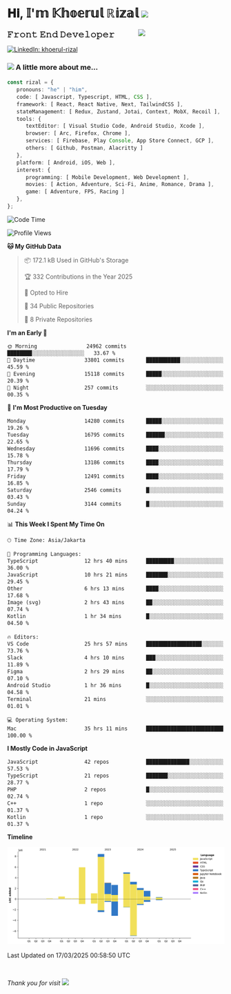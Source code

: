 <h1> 𝐇𝐢, 𝕀'𝕞 𝕂𝕙𝕠𝕖𝕣𝕦𝕝 ℝ𝕚𝕫𝕒𝕝 <img src="https://media.giphy.com/media/mGcNjsfWAjY5AEZNw6/giphy.gif" width="50"></h1>
<img align='right' src="https://media.giphy.com/media/v1.Y2lkPTc5MGI3NjExOWI2ajR2NGJubzBsZHFuaHMwajRrcDNsNXJwOG8yb3F0NjhkNXF4OSZlcD12MV9pbnRlcm5hbF9naWZfYnlfaWQmY3Q9cw/fkZukR450RQ1qnGaq9/giphy.gif" width="200">
<strong style="font-size:20px;">𝙵𝚛𝚘𝚗𝚝 𝙴𝚗𝚍 𝙳𝚎𝚟𝚎𝚕𝚘𝚙𝚎𝚛</strong>
</p></em>

[![LinkedIn: khoerul-rizal](https://img.shields.io/badge/khoerul--rizal-blue?style=flat-square&logo=Linkedin&logoColor=white&link=https://www.linkedin.com/in/khoerul-rizal/)](https://www.linkedin.com/in/khoerul-rizal/)

### <img src="https://media.giphy.com/media/VgCDAzcKvsR6OM0uWg/giphy.gif" width="50"> A little more about me...

```typescript
const rizal = {
   pronouns: "he" | "him",
   code: [ Javascript, Typescript, HTML, CSS ],
   framework: [ React, React Native, Next, TailwindCSS ],
   stateManagement: [ Redux, Zustand, Jotai, Context, MobX, Recoil ],
   tools: {
      textEditor: [ Visual Studio Code, Android Studio, Xcode ],
      browser: [ Arc, Firefox, Chrome ],
      services: [ Firebase, Play Console, App Store Connect, GCP ],
      others: [ Github, Postman, Alacritty ]
   },
   platform: [ Android, iOS, Web ],
   interest: {
      programming: [ Mobile Development, Web Development ],
      movies: [ Action, Adventure, Sci-Fi, Anime, Romance, Drama ],
      game: [ Adventure, FPS, Racing ]
   },
};
```

<!--START_SECTION:waka-->
![Code Time](http://img.shields.io/badge/Code%20Time-2%2C362%20hrs%204%20mins-blue)

![Profile Views](http://img.shields.io/badge/Profile%20Views-10-blue)

**🐱 My GitHub Data** 

> 📦 172.1 kB Used in GitHub's Storage 
 > 
> 🏆 332 Contributions in the Year 2025
 > 
> 💼 Opted to Hire
 > 
> 📜 34 Public Repositories 
 > 
> 🔑 8 Private Repositories 
 > 
**I'm an Early 🐤** 

```text
🌞 Morning                24962 commits       ████████░░░░░░░░░░░░░░░░░   33.67 % 
🌆 Daytime                33801 commits       ███████████░░░░░░░░░░░░░░   45.59 % 
🌃 Evening                15118 commits       █████░░░░░░░░░░░░░░░░░░░░   20.39 % 
🌙 Night                  257 commits         ░░░░░░░░░░░░░░░░░░░░░░░░░   00.35 % 
```
📅 **I'm Most Productive on Tuesday** 

```text
Monday                   14280 commits       █████░░░░░░░░░░░░░░░░░░░░   19.26 % 
Tuesday                  16795 commits       ██████░░░░░░░░░░░░░░░░░░░   22.65 % 
Wednesday                11696 commits       ████░░░░░░░░░░░░░░░░░░░░░   15.78 % 
Thursday                 13186 commits       ████░░░░░░░░░░░░░░░░░░░░░   17.79 % 
Friday                   12491 commits       ████░░░░░░░░░░░░░░░░░░░░░   16.85 % 
Saturday                 2546 commits        █░░░░░░░░░░░░░░░░░░░░░░░░   03.43 % 
Sunday                   3144 commits        █░░░░░░░░░░░░░░░░░░░░░░░░   04.24 % 
```


📊 **This Week I Spent My Time On** 

```text
🕑︎ Time Zone: Asia/Jakarta

💬 Programming Languages: 
TypeScript               12 hrs 40 mins      █████████░░░░░░░░░░░░░░░░   36.00 % 
JavaScript               10 hrs 21 mins      ███████░░░░░░░░░░░░░░░░░░   29.45 % 
Other                    6 hrs 13 mins       ████░░░░░░░░░░░░░░░░░░░░░   17.68 % 
Image (svg)              2 hrs 43 mins       ██░░░░░░░░░░░░░░░░░░░░░░░   07.74 % 
Kotlin                   1 hr 34 mins        █░░░░░░░░░░░░░░░░░░░░░░░░   04.50 % 

🔥 Editors: 
VS Code                  25 hrs 57 mins      ██████████████████░░░░░░░   73.76 % 
Slack                    4 hrs 10 mins       ███░░░░░░░░░░░░░░░░░░░░░░   11.89 % 
Figma                    2 hrs 29 mins       ██░░░░░░░░░░░░░░░░░░░░░░░   07.10 % 
Android Studio           1 hr 36 mins        █░░░░░░░░░░░░░░░░░░░░░░░░   04.58 % 
Terminal                 21 mins             ░░░░░░░░░░░░░░░░░░░░░░░░░   01.01 % 

💻 Operating System: 
Mac                      35 hrs 11 mins      █████████████████████████   100.00 % 
```

**I Mostly Code in JavaScript** 

```text
JavaScript               42 repos            ██████████████░░░░░░░░░░░   57.53 % 
TypeScript               21 repos            ███████░░░░░░░░░░░░░░░░░░   28.77 % 
PHP                      2 repos             █░░░░░░░░░░░░░░░░░░░░░░░░   02.74 % 
C++                      1 repo              ░░░░░░░░░░░░░░░░░░░░░░░░░   01.37 % 
Kotlin                   1 repo              ░░░░░░░░░░░░░░░░░░░░░░░░░   01.37 % 
```



**Timeline**

![Lines of Code chart](https://raw.githubusercontent.com/khoerulrizal/khoerulrizal/main/assets/bar_graph.png)


 Last Updated on 17/03/2025 00:58:50 UTC
<!--END_SECTION:waka-->
</details>
<br/>

<em>Thank you for visit</em> <img src="https://media.giphy.com/media/v1.Y2lkPTc5MGI3NjExcHdvNm1qZWtjaGw0ZjdwM3Z3NnY2dHlueTVuODBta2FiY20wM2YybSZlcD12MV9pbnRlcm5hbF9naWZfYnlfaWQmY3Q9cw/tV25tpdKqdFa9x81k2/giphy.gif" width="40">
